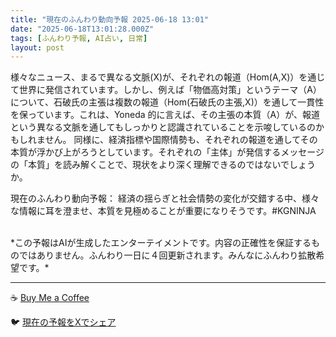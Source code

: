 ```yaml
---
title: "現在のふんわり動向予報 2025-06-18 13:01"
date: "2025-06-18T13:01:28.000Z"
tags: [ふんわり予報, AI占い, 日常]
layout: post
---
```


様々なニュース、まるで異なる文脈(X)が、それぞれの報道（Hom(A,X)）を通じて世界に発信されています。しかし、例えば「物価高対策」というテーマ（A）について、石破氏の主張は複数の報道（Hom(石破氏の主張,X)）を通して一貫性を保っています。これは、Yoneda 的に言えば、その主張の本質（A）が、報道という異なる文脈を通してもしっかりと認識されていることを示唆しているのかもしれません。  同様に、経済指標や国際情勢も、それぞれの報道を通してその本質が浮かび上がろうとしています。それぞれの「主体」が発信するメッセージの「本質」を読み解くことで、現状をより深く理解できるのではないでしょうか。


現在のふんわり動向予報：
経済の揺らぎと社会情勢の変化が交錯する中、様々な情報に耳を澄ませ、本質を見極めることが重要になりそうです。#KGNINJA

<br>
*この予報はAIが生成したエンターテイメントです。内容の正確性を保証するものではありません。ふんわり一日に４回更新されます。みんなにふんわり拡散希望です。*

---
☕️ [Buy Me a Coffee](https://www.buymeacoffee.com/kgninja)

🐦 [現在の予報をXでシェア](https://twitter.com/intent/tweet?text=%E7%8F%BE%E5%9C%A8%E3%81%AE%E3%81%B5%E3%82%93%E3%82%8F%E3%82%8A%E4%BA%88%E5%A0%B1%3A%20%E3%80%8C%E6%A7%98%E3%80%85%E3%81%AA%E3%83%8B%E3%83%A5%E3%83%BC%E3%82%B9%E3%80%81%E3%81%BE%E3%82%8B%E3%81%A7%E7%95%B0%E3%81%AA%E3%82%8B%E6%96%87%E8%84%88(X)%E3%81%8C%E3%80%81%E3%81%9D%E3%82%8C%E3%81%9E%E3%82%8C%E3%81%AE%E5%A0%B1%E9%81%93%EF%BC%88Hom(A%2CX)%EF%BC%89%E3%82%92%E9%80%9A%E3%81%98%E3%81%A6%E4%B8%96%E7%95%8C%E3%81%AB%E7%99%BA%E4%BF%A1%E3%81%95%E3%82%8C%E3%81%A6%E3%81%84%E3%81%BE%E3%81%99%E3%80%82%E3%80%8D%23KGNINJA%20%E7%B6%9A%E3%81%8D%E3%81%AF%E3%83%96%E3%83%AD%E3%82%B0%E3%81%A7%EF%BC%81%F0%9F%91%87&url=https%3A%2F%2Fkg-ninja.github.io%2FFunwariyoso%2F)
